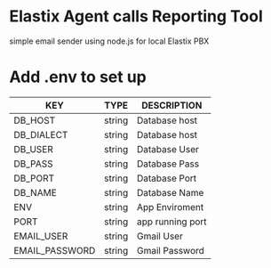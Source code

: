 # Elastix Agent calls Reporting Tool

simple email sender using node.js  for local Elastix PBX

# Add .env to set up

| KEY | TYPE | DESCRIPTION |
| ------ | ------ | ------ |
DB_HOST |string| Database host
DB_DIALECT  |string| Database host
DB_USER  |string| Database User
DB_PASS  |string| Database Pass
DB_PORT  |string| Database Port
DB_NAME  |string| Database Name
ENV  |string| App Enviroment
PORT  |string| app running port
EMAIL_USER  |string| Gmail User
EMAIL_PASSWORD  |string| Gmail Password
